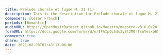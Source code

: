 ```yaml
---
title: Prélude chorale et fugue M. 21 (1)
description: This is the description for Prélude chorale et fugue M. 21 by César Franck
composers: [César Franck]
periods: [Romantic]
audioURL: https://OpenMusicDataset.github.io/Maestro/maestro-v3.0.0/2014/MIDI-UNPROCESSED_16-18_R1_2014_MID--AUDIO_16_R1_2014_wav--3.midi
formURL: https://docs.google.com/forms/d/e/1FAIpQLSds3ySt2M0rfsuYesxp6SBDEmUkT8gS33AzX-xz4kmhwFDjrQ/viewform
comments: true
share: true
date: 2021-08-08T07:43:13-06:00
---
```

